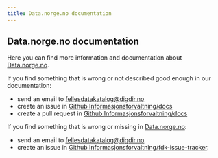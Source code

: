 ```yaml
---
title: Data.norge.no documentation
---
```


## Data.norge.no documentation

Here you can find more information and documentation about [Data.norge.no](/data.norge.no).

If you find something that is wrong or not described good enough in our documentation:

* send an email to [fellesdatakatalog@digdir.no](mailto:fellesdatakatalog@digdir.no)
* create an issue in [Github Informasjonsforvaltning/docs](https://github.com/Informasjonsforvaltning/docs/issues)
* create a pull request in [Github Informasjonsforvaltning/docs](https://github.com/Informasjonsforvaltning/docs/pulls)


If you find something that is wrong or missing in [Data.norge.no](https://data.norge.no):

* send an email to [fellesdatakatalog@digdir.no](mailto:fellesdatakatalog@digdir.no)
* create an issue in [Github Informasjonsforvaltning/fdk-issue-tracker](https://github.com/Informasjonsforvaltning/fdk-issue-tracker/issues).

